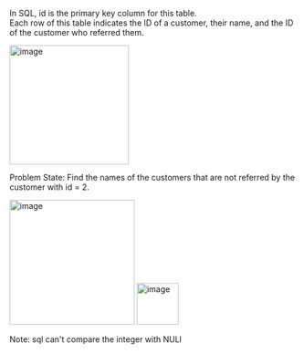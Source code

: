 In SQL, id is the primary key column for this table.    
Each row of this table indicates the ID of a customer, their name, and the ID of the customer who referred them.    

<img width="209" alt="image" src="https://github.com/taybabusra/SQL50/assets/71994991/4516b3f0-d4d8-4fe7-85fa-ee45fa174947">  
  
Problem State: Find the names of the customers that are not referred by the customer with id = 2.

<img width="219" alt="image" src="https://github.com/taybabusra/SQL50/assets/71994991/30cd5e09-5a98-4257-a628-bd6151f480d6">  
<img width="73" alt="image" src="https://github.com/taybabusra/SQL50/assets/71994991/0cbef2b8-98f4-4223-b4d6-dcb7674e7daa">

Note: sql can't compare the integer with NULl 

